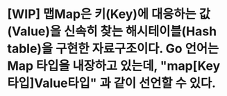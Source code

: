 # [WIP] 맵Map은 키(Key)에 대응하는 값(Value)을 신속히 찾는 해시테이블(Hash table)을 구현한 자료구조이다. Go 언어는 Map 타입을 내장하고 있는데, "map[Key타입]Value타입" 과 같이 선언할 수 있다. 
